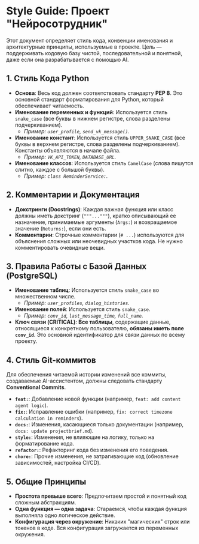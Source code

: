 # Style Guide: Проект "Нейросотрудник"

Этот документ определяет стиль кода, конвенции именования и архитектурные принципы, используемые в проекте. Цель — поддерживать кодовую базу чистой, последовательной и понятной, даже если она разрабатывается с помощью AI.

## 1. Стиль Кода Python

-   **Основа**: Весь код должен соответствовать стандарту **PEP 8**. Это основной стандарт форматирования для Python, который обеспечивает читаемость.
-   **Именование переменных и функций**: Используется стиль `snake_case` (все буквы в нижнем регистре, слова разделены подчеркиванием).
    -   *Пример: `user_profile`, `send_vk_message()`.*
-   **Именование констант**: Используется стиль `UPPER_SNAKE_CASE` (все буквы в верхнем регистре, слова разделены подчеркиванием). Константы объявляются в начале файла.
    -   *Пример: `VK_API_TOKEN`, `DATABASE_URL`.*
-   **Именование классов**: Используется стиль `CamelCase` (слова пишутся слитно, каждое с большой буквы).
    -   *Пример: `class ReminderService:`.*

## 2. Комментарии и Документация

-   **Докстринги (Docstrings)**: Каждая важная функция или класс должны иметь докстринг (`"""..."""`), кратко описывающий ее назначение, принимаемые аргументы (`Args:`) и возвращаемое значение (`Returns:`), если они есть.
-   **Комментарии**: Строчные комментарии (`# ...`) используются для объяснения сложных или неочевидных участков кода. Не нужно комментировать очевидные вещи.

## 3. Правила Работы с Базой Данных (PostgreSQL)

-   **Именование таблиц**: Используется стиль `snake_case` во множественном числе.
    -   *Пример: `user_profiles`, `dialog_histories`.*
-   **Именование полей**: Используется стиль `snake_case`.
    -   *Пример: `conv_id`, `last_message_time`, `full_name`.*
-   **Ключ связи (CRITICAL)**: **Все таблицы**, содержащие данные, относящиеся к конкретному пользователю, **обязаны иметь поле `conv_id`**. Это основной идентификатор для связи данных по всему проекту.

## 4. Стиль Git-коммитов

Для обеспечения читаемой истории изменений все коммиты, создаваемые AI-ассистентом, должны следовать стандарту **Conventional Commits**.

-   **`feat:`**: Добавление новой функции (например, `feat: add content agent logic`).
-   **`fix:`**: Исправление ошибки (например, `fix: correct timezone calculation in reminders`).
-   **`docs:`**: Изменения, касающиеся только документации (например, `docs: update projectbrief.md`).
-   **`style:`**: Изменения, не влияющие на логику, только на форматирование кода.
-   **`refactor:`**: Рефакторинг кода без изменения его поведения.
-   **`chore:`**: Прочие изменения, не затрагивающие код (обновление зависимостей, настройка CI/CD).

## 5. Общие Принципы

-   **Простота превыше всего**: Предпочитаем простой и понятный код сложным абстракциям.
-   **Одна функция — одна задача**: Стараемся, чтобы каждая функция выполняла одно логическое действие.
-   **Конфигурация через окружение**: Никаких "магических" строк или токенов в коде. Вся конфигурация загружается из переменных окружения. 